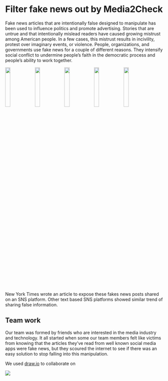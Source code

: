 # Filter fake news out by Media2Check #

Fake news articles that are intentionally false designed to manipulate has been used to influence politics and promote advertising. Stories that are untrue and that intentionally mislead readers have caused growing mistrust among American people. In a few cases, this mistrust results in incivility, protest over imaginary events, or violence. People, organizations, and governments use fake news for a couple of different reasons. They intensify social conflict to undermine people’s faith in the democratic process and people’s ability to work together. 

<p float ="left">
  <img src="https://github.com/media2check/media2check/assets/145739444/f30197a2-f81c-4bbe-a732-8f2868c268cc" width="18%">
  <img src="https://github.com/media2check/media2check/assets/145739444/563b8f90-8f07-43a6-a4f6-f6c3cb9c1072" width="18%">
  <img src="https://github.com/media2check/media2check/assets/145739444/49b91605-60bc-4555-add7-b1888ffcae72" width="18%">
  <img src="https://github.com/media2check/media2check/assets/145739444/80a2a74c-e096-44e9-8ddc-eb44c24a228f" width="18%">
  <img src="https://github.com/media2check/media2check/assets/145739444/c4cfa4d6-ae53-4f1d-aaf0-bdc7d6a77ff8" width="18%">
</p>
  
New York Times wrote an article to expose these fakes news posts shared on an SNS platform. Other text based SNS platforms showed similar trend of sharing false information.

## Team work ##
Our team was formed by friends who are interested in the media industry and technology. It all started when some our team members felt like victims from knowing that the articles they’ve read from well known social media apps were fake news, but they scoured the internet to see if there was an easy solution to stop falling into this manipulation. 

We used [draw.io](https://www.draw.io/) to collaborate on 

<img src="https://github.com/media2check/media2check/assets/145739444/f63e1051-d071-404e-8485-9a34fd893f08" >

